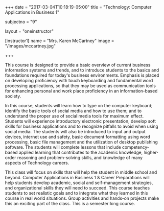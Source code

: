 +++
date = "2017-03-04T10:18:19-05:00"
title = "Technology: Computer Applications in Business 1"

subjectno = "9"

layout = "oneinstructor"

[instructor1]
name = "Mrs. Karen McCartney"
image = "/images/mccartney.jpg"

+++

This course is designed to provide a basic overview of current business information systems and trends, and to introduce students to the basics and foundations required for today's business environments. Emphasis is placed on developing proficiency with touch keyboarding and fundamental word processing applications, so that they may be used as communication tools for enhancing personal and work place proficiency in an information-based society.

In this course, students will learn how to type on the computer keyboard; identify the basic tools of social media and how to use them; and to understand the proper use of social media tools for maximum effect. Students will experience introductory electronic presentation, develop soft skills for business applications and to recognize pitfalls to avoid when using social media. The students will also be introduced to input and output devices, internet use and safety, basic document formatting using word processing, basic file management and the utilization of desktop publishing software. The students will complete lessons that include competency-based applied learning that contributes to the academic knowledge, higher-order reasoning and problem-solving skills, and knowledge of many aspects of Technology careers.

This class will focus on skills that will help the student in middle school and beyond. Computer Applications in Business 1 & Career Preparations will help students develop academic, social and self-management strategies, and organizational skills they will need to succeed. This course teaches students to set realistic goals and to integrate what they learned in this course in real world situations. Group activities and hands-on projects make this an exciting part of the class. This is a semester long course.
